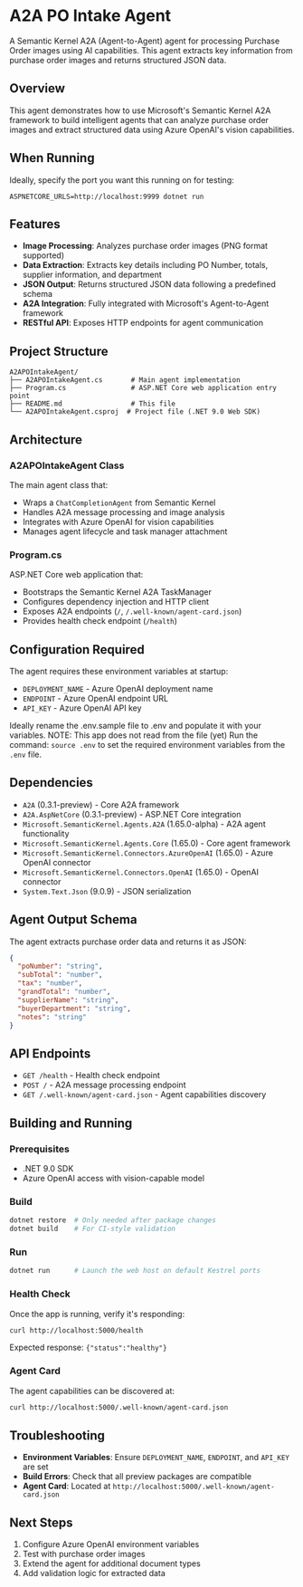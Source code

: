 # A2A PO Intake Agent

A Semantic Kernel A2A (Agent-to-Agent) agent for processing Purchase Order images using AI capabilities. This agent extracts key information from purchase order images and returns structured JSON data.

## Overview

This agent demonstrates how to use Microsoft's Semantic Kernel A2A framework to build intelligent agents that can analyze purchase order images and extract structured data using Azure OpenAI's vision capabilities.

## When Running
Ideally, specify the port you want this running on for testing:

```
ASPNETCORE_URLS=http://localhost:9999 dotnet run
```

## Features

- **Image Processing**: Analyzes purchase order images (PNG format supported)
- **Data Extraction**: Extracts key details including PO Number, totals, supplier information, and department
- **JSON Output**: Returns structured JSON data following a predefined schema
- **A2A Integration**: Fully integrated with Microsoft's Agent-to-Agent framework
- **RESTful API**: Exposes HTTP endpoints for agent communication

## Project Structure

```
A2APOIntakeAgent/
├── A2APOIntakeAgent.cs       # Main agent implementation
├── Program.cs                # ASP.NET Core web application entry point
├── README.md                 # This file
└── A2APOIntakeAgent.csproj  # Project file (.NET 9.0 Web SDK)
```

## Architecture

### A2APOIntakeAgent Class
The main agent class that:
- Wraps a `ChatCompletionAgent` from Semantic Kernel
- Handles A2A message processing and image analysis
- Integrates with Azure OpenAI for vision capabilities
- Manages agent lifecycle and task manager attachment

### Program.cs
ASP.NET Core web application that:
- Bootstraps the Semantic Kernel A2A TaskManager
- Configures dependency injection and HTTP client
- Exposes A2A endpoints (`/`, `/.well-known/agent-card.json`)
- Provides health check endpoint (`/health`)

## Configuration Required

The agent requires these environment variables at startup:
- `DEPLOYMENT_NAME` - Azure OpenAI deployment name
- `ENDPOINT` - Azure OpenAI endpoint URL
- `API_KEY` - Azure OpenAI API key

Ideally rename the .env.sample file to .env and populate it with your variables.
NOTE: This app does not read from the file (yet)
Run the command: `source .env` to set the required environment variables from the `.env` file.

## Dependencies

- `A2A` (0.3.1-preview) - Core A2A framework
- `A2A.AspNetCore` (0.3.1-preview) - ASP.NET Core integration
- `Microsoft.SemanticKernel.Agents.A2A` (1.65.0-alpha) - A2A agent functionality
- `Microsoft.SemanticKernel.Agents.Core` (1.65.0) - Core agent framework
- `Microsoft.SemanticKernel.Connectors.AzureOpenAI` (1.65.0) - Azure OpenAI connector
- `Microsoft.SemanticKernel.Connectors.OpenAI` (1.65.0) - OpenAI connector
- `System.Text.Json` (9.0.9) - JSON serialization

## Agent Output Schema

The agent extracts purchase order data and returns it as JSON:

```json
{
  "poNumber": "string",
  "subTotal": "number",
  "tax": "number", 
  "grandTotal": "number",
  "supplierName": "string",
  "buyerDepartment": "string",
  "notes": "string"
}
```

## API Endpoints

- `GET /health` - Health check endpoint
- `POST /` - A2A message processing endpoint
- `GET /.well-known/agent-card.json` - Agent capabilities discovery

## Building and Running

### Prerequisites
- .NET 9.0 SDK
- Azure OpenAI access with vision-capable model

### Build
```bash
dotnet restore  # Only needed after package changes
dotnet build    # For CI-style validation
```

### Run
```bash
dotnet run      # Launch the web host on default Kestrel ports
```

### Health Check
Once the app is running, verify it's responding:

```bash
curl http://localhost:5000/health
```

Expected response: `{"status":"healthy"}`

### Agent Card
The agent capabilities can be discovered at:
```bash
curl http://localhost:5000/.well-known/agent-card.json
```

## Troubleshooting

- **Environment Variables**: Ensure `DEPLOYMENT_NAME`, `ENDPOINT`, and `API_KEY` are set
- **Build Errors**: Check that all preview packages are compatible
- **Agent Card**: Located at `http://localhost:5000/.well-known/agent-card.json`

## Next Steps

1. Configure Azure OpenAI environment variables
2. Test with purchase order images
3. Extend the agent for additional document types
4. Add validation logic for extracted data